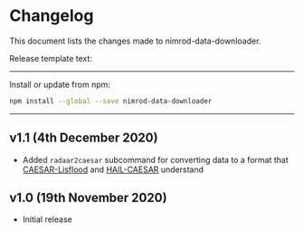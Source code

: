 # Changelog
This document lists the changes made to nimrod-data-downloader.

Release template text:

-----

Install or update from npm:

```bash
npm install --global --save nimrod-data-downloader
```

-----


## v1.1 (4th December 2020)
 - Added `radaar2caesar` subcommand for converting data to a format that [CAESAR-Lisflood](https://sourceforge.net/projects/caesar-lisflood/) and [HAIL-CAESAR](https://github.com/dvalters/HAIL-CAESAR) understand


## v1.0 (19th November 2020)
 - Initial release
